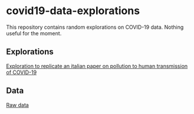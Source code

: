 # covid19-data-explorations

This repository contains random explorations on COVID-19 data. Nothing useful for the moment.

## Explorations

[Exploration to replicate an italian paper on pollution to human transmission of COVID-19](vignettes/pollution_to_human_transmission_catalonia.Rmd)

## Data

[Raw data](data-raw/README.md)

